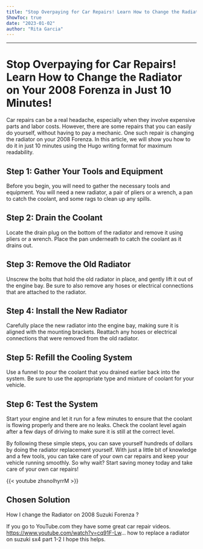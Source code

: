 ```yaml
---
title: "Stop Overpaying for Car Repairs! Learn How to Change the Radiator on Your 2008 Forenza in Just 10 Minutes!"
ShowToc: true 
date: "2023-01-02"
author: "Rita Garcia"
---
```

*****
# Stop Overpaying for Car Repairs! Learn How to Change the Radiator on Your 2008 Forenza in Just 10 Minutes!

Car repairs can be a real headache, especially when they involve expensive parts and labor costs. However, there are some repairs that you can easily do yourself, without having to pay a mechanic. One such repair is changing the radiator on your 2008 Forenza. In this article, we will show you how to do it in just 10 minutes using the Hugo writing format for maximum readability.

## Step 1: Gather Your Tools and Equipment

Before you begin, you will need to gather the necessary tools and equipment. You will need a new radiator, a pair of pliers or a wrench, a pan to catch the coolant, and some rags to clean up any spills.

## Step 2: Drain the Coolant

Locate the drain plug on the bottom of the radiator and remove it using pliers or a wrench. Place the pan underneath to catch the coolant as it drains out. 

## Step 3: Remove the Old Radiator

Unscrew the bolts that hold the old radiator in place, and gently lift it out of the engine bay. Be sure to also remove any hoses or electrical connections that are attached to the radiator.

## Step 4: Install the New Radiator

Carefully place the new radiator into the engine bay, making sure it is aligned with the mounting brackets. Reattach any hoses or electrical connections that were removed from the old radiator. 

## Step 5: Refill the Cooling System

Use a funnel to pour the coolant that you drained earlier back into the system. Be sure to use the appropriate type and mixture of coolant for your vehicle. 

## Step 6: Test the System

Start your engine and let it run for a few minutes to ensure that the coolant is flowing properly and there are no leaks. Check the coolant level again after a few days of driving to make sure it is still at the correct level.

By following these simple steps, you can save yourself hundreds of dollars by doing the radiator replacement yourself. With just a little bit of knowledge and a few tools, you can take care of your own car repairs and keep your vehicle running smoothly. So why wait? Start saving money today and take care of your own car repairs!

{{< youtube zhsnolhyrrM >}} 



## Chosen Solution
 How I change the Radiator on 2008 Suzuki Forenza ?

 If you go to YouTube.com they have some great car repair videos.
https://www.youtube.com/watch?v=cq91F-Lw...
how to replace a radiator on suzuki sx4 part 1-2
I hope this helps.





